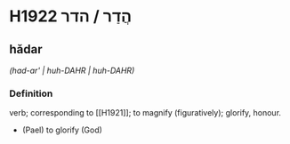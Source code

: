 # H1922 הֲדַר / הדר

## hădar

_(had-ar' | huh-DAHR | huh-DAHR)_

### Definition

verb; corresponding to [[H1921]]; to magnify (figuratively); glorify, honour.

- (Pael) to glorify (God)
